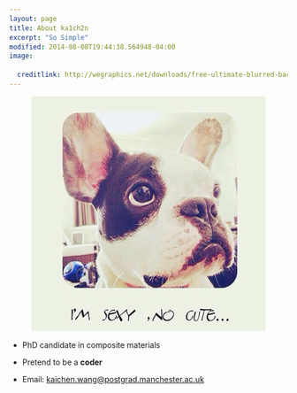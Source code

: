 ```yaml
---
layout: page
title: About ka1ch2n
excerpt: "So Simple"
modified: 2014-08-08T19:44:38.564948-04:00
image:
  
  creditlink: http://wegraphics.net/downloads/free-ultimate-blurred-background-pack/
---
```


<figure class="half">
	<img src="/images/filename.jpg" alt="image">
	<figcaption> </figcaption>
</figure>

*  PhD candidate in composite materials 

*  Pretend to be a **coder**

*  Email:  <kaichen.wang@postgrad.manchester.ac.uk>

[^1]: Example: *domain.com/category-name/post-title*